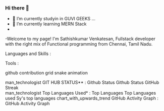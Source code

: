 ### Hi there 👋

- 🔭 I’m currently studyin in GUVI GEEKS ...
- 🌱 I’m currently learning MERN Stack
- 
-Welcome to my page!
I'm Sathishkumar Venkatesan, Fullstack developer with the right mix of Functional programming from  Chennai, Tamil Nadu.

Languages and Skills :


Tools :


github contribution grid snake animation

man_technologist GIT HUB STATUS** :
Github Status	Github Status
GitHub Streak	
man_technologist Top Languages Used* :
Top Languages	Top Languages used
	Sy's top languages
chart_with_upwards_trend GitHub Activity Graph :
GitHub Activity Graph
